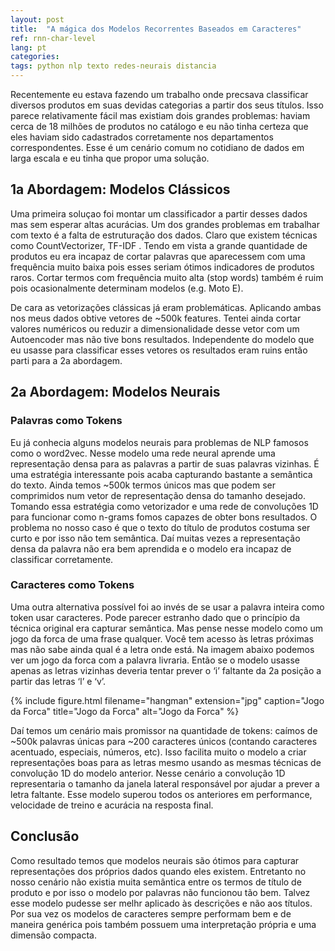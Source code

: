 ```yaml
---
layout: post
title:  "A mágica dos Modelos Recorrentes Baseados em Caracteres"
ref: rnn-char-level
lang: pt
categories: 
tags: python nlp texto redes-neurais distancia
---
```



Recentemente eu estava fazendo um trabalho onde precsava classificar diversos produtos em suas devidas categorias a partir dos seus títulos. Isso parece relativamente fácil mas existiam dois grandes problemas: haviam cerca de 18 milhões de produtos no catálogo e eu não tinha certeza que eles haviam sido cadastrados corretamente nos departamentos correspondentes. Esse é um cenário comum no cotidiano de dados em larga escala e eu tinha que propor uma solução.

## 1a Abordagem: Modelos Clássicos
Uma primeira soluçao foi montar um classificador a partir desses dados mas sem esperar altas acurácias. Um dos grandes problemas em trabalhar com texto é a falta de estruturação dos dados. Claro que existem técnicas como CountVectorizer, TF-IDF . Tendo em vista a grande quantidade de produtos eu era incapaz de cortar palavras que aparecessem com uma frequência muito baixa pois esses seriam ótimos indicadores de produtos raros. Cortar termos com frequência muito alta (stop words) também é ruim pois ocasionalmente determinam modelos (e.g. Moto E).

De cara as vetorizações clássicas já eram problemáticas. Aplicando ambas nos meus dados obtive vetores de ~500k features. Tentei ainda cortar valores numéricos ou reduzir a dimensionalidade desse vetor com um Autoencoder mas não tive bons resultados. Independente do modelo que eu usasse para classificar esses vetores os resultados eram ruins então parti para a 2a abordagem.

## 2a Abordagem: Modelos Neurais
### Palavras como Tokens
Eu já conhecia alguns modelos neurais para problemas de NLP famosos como o word2vec. Nesse modelo uma rede neural aprende uma representação densa para as palavras a partir de suas palavras vizinhas. É uma estratégia interessante pois acaba capturando bastante a semântica do texto. Ainda temos ~500k termos únicos mas que podem ser comprimidos num vetor de representação densa do tamanho desejado. Tomando essa estratégia como vetorizador e uma rede de convoluções 1D para funcionar como n-grams fomos capazes de obter bons resultados. O problema no nosso caso é que o texto do título de produtos costuma ser curto e por isso não tem semântica. Daí muitas vezes a representação densa da palavra não era bem aprendida e o modelo era incapaz de classificar corretamente.

### Caracteres como Tokens
Uma outra alternativa possível foi ao invés de se usar a palavra inteira como token usar caracteres. Pode parecer estranho dado que o princípio da técnica original era capturar semântica. Mas pense nesse modelo como um jogo da forca de uma frase qualquer. Você tem acesso às letras próximas mas não sabe ainda qual é a letra onde está. Na imagem abaixo podemos ver um jogo da forca com a palavra livraria. Então se o modelo usasse apenas as letras vizinhas deveria tentar prever o ‘i’ faltante da 2a posição a partir das letras ‘l’ e ‘v’.

{% include figure.html filename="hangman" extension="jpg" caption="Jogo da Forca" title="Jogo da Forca" alt="Jogo da Forca" %}

Daí temos um cenário mais promissor na quantidade de tokens: caímos de ~500k palavras únicas para ~200 caracteres únicos (contando caracteres acentuado, especiais, números, etc). Isso facilita muito o modelo a criar representações boas para as letras mesmo usando as mesmas técnicas de convolução 1D do modelo anterior. Nesse cenário a convolução 1D representaria o tamanho da janela lateral responsável por ajudar a prever a letra faltante. Esse modelo superou todos os anteriores em performance, velocidade de treino e acurácia na resposta final.

## Conclusão
Como resultado temos que modelos neurais são ótimos para capturar representações dos próprios dados quando eles existem. Entretanto no nosso cenário não existia muita semântica entre os termos de título de produto e por isso o modelo por palavras não funcionou tão bem. Talvez esse modelo pudesse ser melhr aplicado às descrições e não aos títulos. Por sua vez os modelos de caracteres sempre performam bem e de maneira genérica pois também possuem uma interpretação própria e uma dimensão compacta.